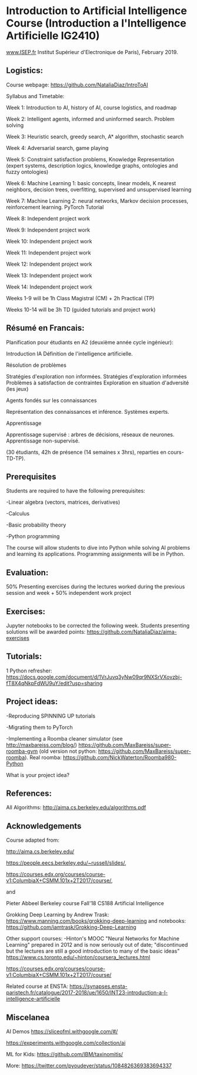# Introduction  to Artificial Intelligence Course (Introduction a l'Intelligence Artificielle IG2410)
www.ISEP.fr Institut Supérieur d'Electronique de Paris), February 2019.


## Logistics: 

Course webpage: https://github.com/NataliaDiaz/IntroToAI

Syllabus and Timetable: 


Week 1: Introduction to AI, history of AI, course logistics, and roadmap

Week 2: Intelligent agents, informed and uninformed search. Problem solving

Week 3: Heuristic search, greedy search, A* algorithm, stochastic search

Week 4: Adversarial search, game playing

Week 5: Constraint satisfaction problems, Knowledge Representation (expert systems, description logics, knowledge graphs, ontologies and fuzzy ontologies) 

Week 6: Machine Learning 1: basic concepts, linear models, K nearest neighbors, decision trees, overfitting, supervised and unsupervised learning

Week 7: Machine Learning 2: neural networks, Markov decision processes, reinforcement learning. PyTorch Tutorial

Week 8: Independent project work 

Week 9: Independent project work

Week 10: Independent project work

Week 11: Independent project work

Week 12: Independent project work

Week 13: Independent project work

Week 14: Independent project work

Weeks 1-9 will be 1h Class Magistral (CM) + 2h Practical (TP)

Weeks 10-14 will be 3h TD (guided tutorials and project work)




## Résumé en Francais: 

Planification pour étudiants en A2 (deuxième année cycle ingénieur):

 Introduction IA 
 Définition de l'intelligence artificielle. 
 
 Résolution de problèmes 
 
 Stratégies d'exploration non informées. 
 Stratégies d'exploration informées 
 Problèmes à satisfaction de contraintes 
 Exploration en situation d'adversité (les jeux) 
 
 Agents fondés sur les connaissances 
 
 Représentation des connaissances et inférence. 
 Systèmes experts. 
 
 Apprentissage 
 
 Apprentissage supervisé : arbres de décisions, réseaux de neurones. 
 Apprentissage non-supervisé. 
 
(30 étudiants, 42h de présence (14 semaines x 3hrs), reparties en cours-TD-TP). 


## Prerequisites 

Students are required to have the following prerequisites: 

-Linear algebra (vectors, matrices, derivatives)

-Calculus

-Basic probability theory

-Python programming

The course will allow students to dive into Python while solving AI problems and learning its applications. Programming assignments will be in Python.




## Evaluation:
50% Presenting exercises during the lectures worked during the previous session and week + 50% independent work project


## Exercises: 
Jupyter notebooks to be corrected the following week. Students presenting solutions will be awarded points: https://github.com/NataliaDiaz/aima-exercises


## Tutorials:
1 Python refresher:  https://docs.google.com/document/d/1VrJuvq3yNw09qr9NXSrVXovzbj-fT8X4qNkpFdWU9uY/edit?usp=sharing


## Project ideas:

-Reproducing SPINNING UP tutorials

-Migrating them to PyTorch

-Implementing a Roomba cleaner simulator (see http://maxbareiss.com/blog/)  https://github.com/MaxBareiss/super-roomba-gym (old version not python: https://github.com/MaxBareiss/super-roomba). Real roomba: https://github.com/NickWaterton/Roomba980-Python

What is your project idea?






## References:


All Algorithms: http://aima.cs.berkeley.edu/algorithms.pdf
 


## Acknowledgements

Course adapted from:

http://aima.cs.berkeley.edu/

https://people.eecs.berkeley.edu/~russell/slides/, 

https://courses.edx.org/courses/course-v1:ColumbiaX+CSMM.101x+2T2017/course/,

and 

Pieter Abbeel Berkeley course Fall'18 CS188 Artificial Intelligence

Grokking Deep Learning by Andrew Trask: https://www.manning.com/books/grokking-deep-learning and notebooks: https://github.com/iamtrask/Grokking-Deep-Learning

Other support courses: 
-Hinton's MOOC "Neural Networks for Machine Learning" prepared in 2012 and is now seriously out of date; "discontinued but the lectures are still a good introduction to many of the basic ideas" https://www.cs.toronto.edu/~hinton/coursera_lectures.html

https://courses.edx.org/courses/course-v1:ColumbiaX+CSMM.101x+2T2017/course/

Related course at ENSTA:  https://synapses.ensta-paristech.fr/catalogue/2017-2018/ue/1650/INT23-introduction-a-l-intelligence-artificielle  



## Miscelanea

AI Demos
https://sliceofml.withgoogle.com/#/

https://experiments.withgoogle.com/collection/ai

ML for Kids: https://github.com/IBM/taxinomitis/

More: https://twitter.com/pyoudeyer/status/1084826369383694337



